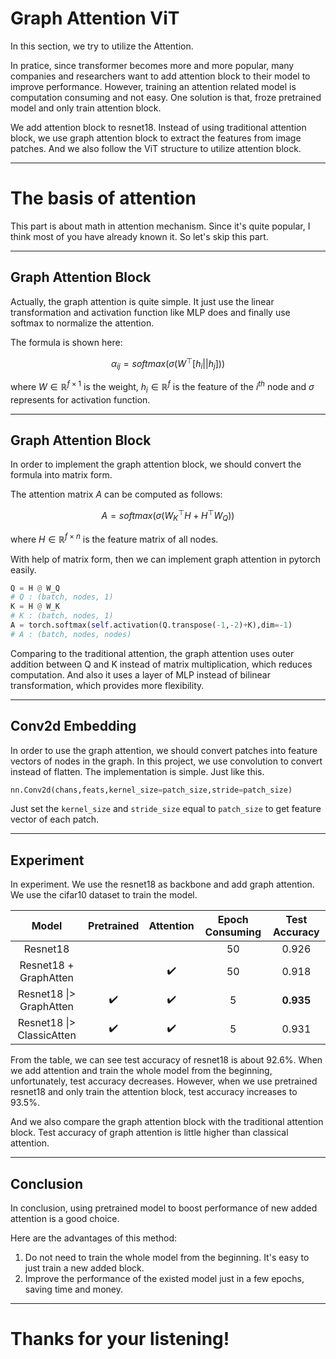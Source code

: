 # Graph Attention ViT

In this section, we try to utilize the Attention.

In pratice, since transformer becomes more and more popular, many companies and researchers want to add attention block to their model to improve performance. However, training an attention related model is computation consuming and not easy. One solution is that, froze pretrained model and only train attention block. 

We add attention block to resnet18. Instead of using traditional attention block, we use graph attention block to extract the features from image patches. And we also follow the ViT structure to utilize attention block.

-----------------

# The basis of attention

This part is about math in attention mechanism. Since it's quite popular, I think most of you have already known it. So let's skip this part.

-----------------

## Graph Attention Block

Actually, the graph attention is quite simple. It just use the linear transformation and activation function like MLP does and finally use softmax to normalize the attention.

The formula is shown here:

$$
\alpha_{ij}=softmax(\sigma(W^{\top}[h_i||h_j]))
$$

where $W\in\mathbb{R}^{f\times 1}$ is the weight, $h_i\in \mathbb{R}^{f}$ is the feature of the $i^{th}$ node  and $\sigma$ represents for activation function.

-----------------

## Graph Attention Block

In order to implement the graph attention block, we should convert the formula into matrix form.

The attention matrix $A$ can be computed as follows:

$$
A=softmax(\sigma(W_K^{\top}H+H^{\top}W_Q))
$$

where $H\in\mathbb{R}^{f\times n}$ is the feature matrix of all nodes.

With help of matrix form, then we can implement graph attention in pytorch easily.

```python
Q = H @ W_Q
# Q : (batch, nodes, 1)
K = H @ W_K
# K : (batch, nodes, 1)
A = torch.softmax(self.activation(Q.transpose(-1,-2)+K),dim=-1)
# A : (batch, nodes, nodes)
```

Comparing to the traditional attention, the graph attention uses outer addition between Q and K instead of matrix multiplication, which reduces computation. And also it uses a layer of MLP instead of bilinear transformation, which provides more flexibility.

-----------------

## Conv2d Embedding

In order to use the graph attention, we should convert patches into feature vectors of nodes in the graph.
In this project, we use convolution to convert instead of flatten. The implementation is simple.
Just like this.

```python
nn.Conv2d(chans,feats,kernel_size=patch_size,stride=patch_size)
```

Just set the `kernel_size` and `stride_size` equal to `patch_size` to get feature vector of each patch.

-----------------

## Experiment

In experiment. We use the resnet18 as backbone and add graph attention. We use the cifar10 dataset to train the model.

| Model                     | Pretrained | Attention | Epoch Consuming | Test Accuracy |
|:-------------------------:|:----------:|:---------:|:---------------:|:-------------:|
| Resnet18                  |            |           | 50              | 0.926         |
| Resnet18 + GraphAtten     |            | ✔️        | 50              | 0.918         |
| Resnet18 \|> GraphAtten   | ✔️         | ✔️        | 5               | **0.935**     |
| Resnet18 \|> ClassicAtten | ✔️         | ✔️        | 5               | 0.931         |

From the table, we can see test accuracy of resnet18 is about 92.6%. When we add attention and train the whole model from the beginning, unfortunately, test accuracy decreases. However, when we use pretrained resnet18 and only train the attention block, test accuracy increases to 93.5%.

And we also compare the graph attention block with the traditional attention block. Test accuracy of graph attention is little higher than classical attention. 

-----------------

## Conclusion

In conclusion, using pretrained model to boost performance of new added attention is a good choice.

Here are the advantages of this method:

1. Do not need to train the whole model from the beginning. It's easy to just train a new added block.
2. Improve the performance of the existed model just in a few epochs, saving time and money.

--------------------

# Thanks for your listening!
